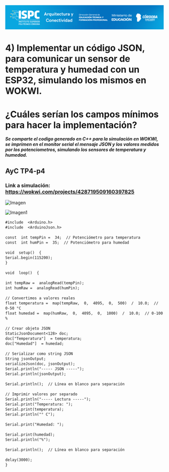 ![Carátula](../../E%20assets/caratula.png)


# 4) Implementar un código JSON, para comunicar un sensor de temperatura y humedad con un ESP32, simulando los mismos en WOKWI.
# ¿Cuáles serían los campos mínimos para hacer la implementación?  

***Se comparte el codigo generado  en C++ para la simulación en WOKWI, se imprimen en el monitor serial el mensaje JSON y los valores medidos por los potenciometros, simulando los sensores de temperatura y humedad.***  

## AyC TP4-p4

### Link a simulación: https://wokwi.com/projects/428719509160397825

![Imagen](/../../blob/main/E%20assets/Cuestionario%20N4/ayctp4-p4.png)

![Imagen1](/../../blob/main/E%20assets/Cuestionario%20N4/ayctp4-p4-1.png)


    #include  <Arduino.h>
    #include  <ArduinoJson.h>
    
    const  int tempPin =  34;  // Potenciómetro para temperatura
    const  int humPin =  35;  // Potenciómetro para humedad      
    
    void  setup()  {
    Serial.begin(115200);
    }
    
    void  loop()  {
    
    int tempRaw =  analogRead(tempPin);
    int humRaw =  analogRead(humPin);
    
    // Convertimos a valores reales
    float temperatura =  map(tempRaw,  0,  4095,  0,  500)  /  10.0;  // 0-50 °C
    float humedad =  map(humRaw,  0,  4095,  0,  1000)  /  10.0;  // 0-100 %
    
    // Crear objeto JSON
    StaticJsonDocument<128> doc;
    doc["Temperatura"]  = temperatura;
    doc["Humedad"]  = humedad;
    
    // Serializar como string JSON
    String jsonOutput;
    serializeJson(doc, jsonOutput);
    Serial.println("----- JSON -----");
    Serial.println(jsonOutput);
    
    Serial.println();  // Línea en blanco para separación
        
    // Imprimir valores por separado
    Serial.println("----- Lectura -----");
    Serial.print("Temperatura: ");
    Serial.print(temperatura);
    Serial.println("° C");
    
    Serial.print("Humedad: ");
    
    Serial.print(humedad);
    Serial.println("%");
    
    Serial.println();  // Línea en blanco para separación
       
    delay(3000);
    }
